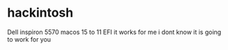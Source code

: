 # hackintosh
Dell inspiron 5570 macos 15 to 11 EFI it works for me i dont know it is going to work for you 
